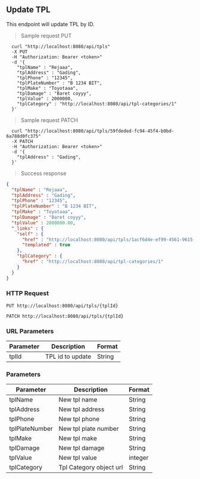## Update TPL
This endpoint will update TPL by ID.

> Sample request PUT

```shell
  curl "http://localhost:8080/api/tpls"
  -X PUT
  -H "Authorization: Bearer <token>"
  -d '{
    "tplName" : "Rejaaa",
    "tplAddress" : "Gading",
    "tplPhone" : "12345",
    "tplPlateNumber" : "B 1234 BIT",
    "tplMake" : "Toyotaaa",
    "tplDamage" : "Baret coyyy",
    "tplValue" : 2000000,
    "tplCategory" : "http://localhost:8080/api/tpl-categories/1"
  }'
```

> Sample request PATCH

```shell
  curl "http://localhost:8080/api/tpls/59fdeded-fc94-45f4-b0bd-6a788d0fc375"
  -X PATCH
  -H "Authorization: Bearer <token>"
  -d '{
    "tplAddress" : "Gading",
  }'
```

> Success response

```json
{
  "tplName" : "Rejaaa",
  "tplAddress" : "Gading",
  "tplPhone" : "12345",
  "tplPlateNumber" : "B 1234 BIT",
  "tplMake" : "Toyotaaa",
  "tplDamage" : "Baret coyyy",
  "tplValue" : 2000000.00,
  "_links" : {
    "self" : {
      "href" : "http://localhost:8080/api/tpls/1acf6d4e-ef99-4561-9615-ad444105ff21{?projection}",
      "templated" : true
    },
    "tplCategory" : {
      "href" : "http://localhost:8080/api/tpl-categories/1"
    }
  }
}
```

### HTTP Request

`PUT http://localhost:8080/api/tpls/{tplId}`

`PATCH http://localhost:8080/api/tpls/{tplId}`

### URL Parameters

Parameter | Description | Format
--------- | ----------- | ---------
tplId | TPL id to update | String

### Parameters

Parameter | Description | Format
--------- | ----------- | ---------
tplName | New tpl name | String
tplAddress | New tpl address | String
tplPhone | New tpl phone | String
tplPlateNumber | New tpl plate number | String
tplMake | New tpl make | String
tplDamage | New tpl damage | String
tplValue | New tpl value | integer
tplCategory | Tpl Category object url | String